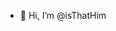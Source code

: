 - 👋 Hi, I’m @isThatHim

<!---
isThatHim/isThatHim is a ✨ special ✨ repository because its `README.md` (this file) appears on your GitHub profile.
You can click the Preview link to take a look at your changes.
--->

